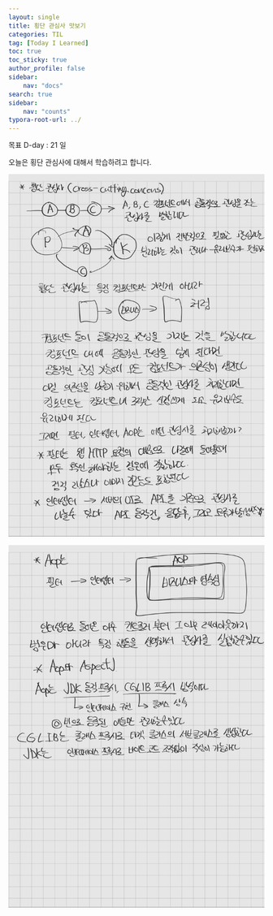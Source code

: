 ```yaml
---
layout: single
title: 횡단 관심사 맛보기
categories: TIL
tag: [Today I Learned]
toc: true
toc_sticky: true
author_profile: false
sidebar:
    nav: "docs"
search: true
sidebar:
    nav: "counts"
typora-root-url: ../
---
```

목표 D-day : 21 일

오늘은 횡단 관심사에 대해서 학습하려고 합니다.

![KakaoTalk_20241113_203207088](/images/2024-11-13-til-20241113/KakaoTalk_20241113_203207088.jpg)

![KakaoTalk_20241113_203207088_01](/images/2024-11-13-til-20241113/KakaoTalk_20241113_203207088_01.jpg)

